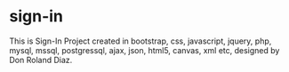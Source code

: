 # sign-in
This is Sign-In Project created in bootstrap, css, javascript, jquery, php, mysql, mssql, postgressql, ajax, json, html5, canvas, xml etc, designed by Don Roland Diaz.
